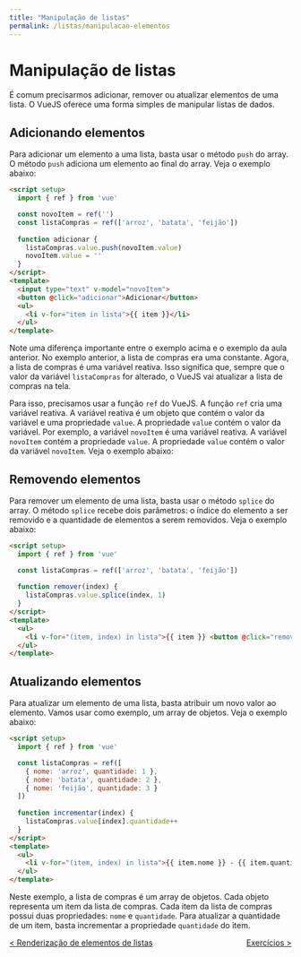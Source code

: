 ```yaml
---
title: "Manipulação de listas"
permalink: /listas/manipulacao-elementos
---
```


# Manipulação de listas

É comum precisarmos adicionar, remover ou atualizar elementos de uma lista. O VueJS oferece uma forma simples de manipular listas de dados.

## Adicionando elementos

Para adicionar um elemento a uma lista, basta usar o método `push` do array. O método `push` adiciona um elemento ao final do array. Veja o exemplo abaixo:

```html
<script setup>
  import { ref } from 'vue'

  const novoItem = ref('')
  const listaCompras = ref(['arroz', 'batata', 'feijão'])
  
  function adicionar {
    listaCompras.value.push(novoItem.value)
    novoItem.value = ''
  }
</script>
<template>
  <input type="text" v-model="novoItem">
  <button @click="adicionar">Adicionar</button>
  <ul>
    <li v-for="item in lista">{{ item }}</li>
  </ul>
</template>
```

Note uma diferença importante entre o exemplo acima e o exemplo da aula anterior. No exemplo anterior, a lista de compras era uma constante. Agora, a lista de compras é uma variável reativa. Isso significa que, sempre que o valor da variável `listaCompras` for alterado, o VueJS vai atualizar a lista de compras na tela.

Para isso, precisamos usar a função `ref` do VueJS. A função `ref` cria uma variável reativa. A variável reativa é um objeto que contém o valor da variável e uma propriedade `value`. A propriedade `value` contém o valor da variável. Por exemplo, a variável `novoItem` é uma variável reativa. A variável `novoItem` contém a propriedade `value`. A propriedade `value` contém o valor da variável `novoItem`. Veja o exemplo abaixo:

## Removendo elementos

Para remover um elemento de uma lista, basta usar o método `splice` do array. O método `splice` recebe dois parâmetros: o índice do elemento a ser removido e a quantidade de elementos a serem removidos. Veja o exemplo abaixo:

```html
<script setup>
  import { ref } from 'vue'

  const listaCompras = ref(['arroz', 'batata', 'feijão'])
  
  function remover(index) {
    listaCompras.value.splice(index, 1)
  }
</script>
<template>
  <ul>
    <li v-for="(item, index) in lista">{{ item }} <button @click="remover(index)">Remover</button></li>
  </ul>
</template>
```

## Atualizando elementos

Para atualizar um elemento de uma lista, basta atribuir um novo valor ao elemento. Vamos usar como exemplo, um array de objetos. Veja o exemplo abaixo:

```html
<script setup>
  import { ref } from 'vue'

  const listaCompras = ref([
    { nome: 'arroz', quantidade: 1 },
    { nome: 'batata', quantidade: 2 },
    { nome: 'feijão', quantidade: 3 }
  ])
  
  function incrementar(index) {
    listaCompras.value[index].quantidade++
  }
</script>
<template>
  <ul>
    <li v-for="(item, index) in lista">{{ item.nome }} - {{ item.quantidade }} <button @click="incrementar(index)">Incrementar</button></li>
  </ul>
</template>
```

Neste exemplo, a lista de compras é um array de objetos. Cada objeto representa um item da lista de compras. Cada item da lista de compras possui duas propriedades: `nome` e `quantidade`. Para atualizar a quantidade de um item, basta incrementar a propriedade `quantidade` do item.

<span style="display: flex; justify-content: space-between;"><span>[&lt; Renderização de elementos de listas](renderizacao-elementos.html "Anterior")</span><span>[Exercícios &gt;](exercicios.html "Próximo")</span></span>